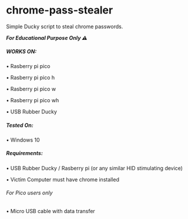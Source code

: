 # chrome-pass-stealer
Simple Ducky script to steal chrome passwords.

___***For Educational Purpose Only ⚠***___

##### WORKS ON:
• Rasberry pi pico

• Rasberry pi pico h

• Rasberry pi pico w

• Rasberry pi pico wh

• USB Rubber Ducky 

##### Tested  On:
• Windows 10

##### Requirements:
• USB Rubber Ducky / Rasberry pi (or any similar HID stimulating device)

• Victim Computer must have chrome installed

###### For Pico users only
• Micro USB cable with data transfer


